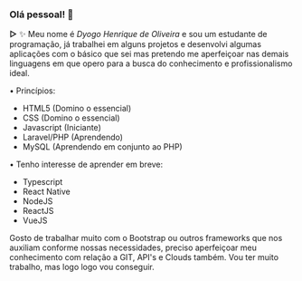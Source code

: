 ### Olá pessoal! 👋

**▻** ✨ Meu nome é _Dyogo Henrique de Oliveira_ e sou um estudante de programação, já trabalhei em alguns projetos e desenvolvi algumas aplicações com o básico que sei mas pretendo me aperfeiçoar nas demais linguagens em que opero para a busca do conhecimento e profissionalismo ideal.

• Princípios:

- HTML5 (Domino o essencial)
- CSS (Domino o essencial)
- Javascript (Iniciante)
- Laravel/PHP (Aprendendo)
- MySQL (Aprendendo em conjunto ao PHP)

• Tenho interesse de aprender em breve:

- Typescript
- React Native
- NodeJS
- ReactJS
- VueJS

Gosto de trabalhar muito com o Bootstrap ou outros frameworks que nos auxiliam conforme nossas necessidades, preciso aperfeiçoar meu conhecimento com relação a GIT, API's e Clouds também.
Vou ter muito trabalho, mas logo logo vou conseguir.
